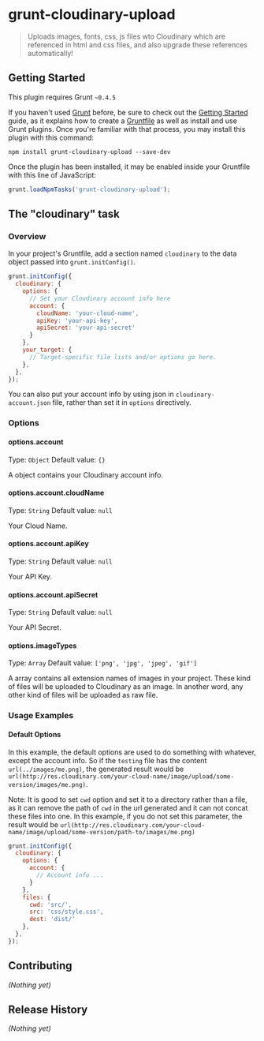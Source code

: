 # grunt-cloudinary-upload

> Uploads images, fonts, css, js files wto Cloudinary which are referenced in html and css files, and also upgrade these references automatically!

## Getting Started
This plugin requires Grunt `~0.4.5`

If you haven't used [Grunt](http://gruntjs.com/) before, be sure to check out the [Getting Started](http://gruntjs.com/getting-started) guide, as it explains how to create a [Gruntfile](http://gruntjs.com/sample-gruntfile) as well as install and use Grunt plugins. Once you're familiar with that process, you may install this plugin with this command:

```shell
npm install grunt-cloudinary-upload --save-dev
```

Once the plugin has been installed, it may be enabled inside your Gruntfile with this line of JavaScript:

```js
grunt.loadNpmTasks('grunt-cloudinary-upload');
```

## The "cloudinary" task

### Overview
In your project's Gruntfile, add a section named `cloudinary` to the data object passed into `grunt.initConfig()`.

```js
grunt.initConfig({
  cloudinary: {
    options: {
      // Set your Cloudinary account info here
      account: {
        cloudName: 'your-cloud-name',
        apiKey: 'your-api-key',
        apiSecret: 'your-api-secret'
      }
    },
    your_target: {
      // Target-specific file lists and/or options go here.
    },
  },
});
```

You can also put your account info by using json in `cloudinary-account.json` file, rather than set it in `options` directively.

### Options

#### options.account
Type: `Object`
Default value: `{}`

A object contains your Cloudinary account info.

#### options.account.cloudName
Type: `String`
Default value: `null`

Your Cloud Name.

#### options.account.apiKey
Type: `String`
Default value: `null`

Your API Key.

#### options.account.apiSecret
Type: `String`
Default value: `null`

Your API Secret.

#### options.imageTypes
Type: `Array`
Default value: `['png', 'jpg', 'jpeg', 'gif']`

A array contains all extension names of images in your project. These kind of files will be uploaded to Cloudinary as an image. In another word, any other kind of files will be uploaded as raw file.

### Usage Examples

#### Default Options
In this example, the default options are used to do something with whatever, except the account info. So if the `testing` file has the content `url(../images/me.png)`, the generated result would be `url(http://res.cloudinary.com/your-cloud-name/image/upload/some-version/images/me.png)`.

Note: It is good to set `cwd` option and set it to a directory rather than a file, as it can remove the path of `cwd` in the url generated and it can not concat these files into one. In this example, if you do not set this parameter, the result would be `url(http://res.cloudinary.com/your-cloud-name/image/upload/some-version/path-to/images/me.png)`

```js
grunt.initConfig({
  cloudinary: {
    options: {
      account: {
        // Account info ...
      }
    },
    files: {
      cwd: 'src/',
      src: 'css/style.css',
      dest: 'dist/'
    },
  },
});
```

## Contributing
_(Nothing yet)_

## Release History
_(Nothing yet)_
